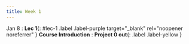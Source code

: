 ```yaml
---
title: Week 1
---
```



Jan 8
: **Lec 1**{: #lec-1 .label .label-purple target="_blank" rel="noopener noreferrer" } **Course Introduction**
: **Project 0 out**{: .label .label-yellow }





